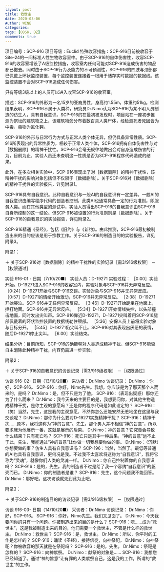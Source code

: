 ```yaml
---
layout: post
title: 救世主
date: 2020-03-06
Author: WINE
categories: 
tags: [ODSK, DZ]
comments: true
--- 
```

项目编号：SCP-916
  项目等级：Euclid
  特殊收容措施：SCP-916目前被收容于Site-24的一间标准人性生物收容室中。由于SCP-916的自体伤害性，收容SCP-916的收容室增设了A级监控措施，收容室内任何可能对SCP-916造成伤害的物品都已撤去。同时由于SCP-16行为及能力的不可预测性，SCP-916的四肢与颈部都已佩戴上环状监控装置，每个监控装置连接着一根用于储存实时数据的数据线。该监控装置不会对SCP-916造成任何伤害。

只有等级3级以上的人员可以进入收容SCP-916的收容室。


描述：SCP-916的外形为一名15岁的亚裔男性，身高约1.55m，体重约51kg。检测结果表明，SCP-916不属于人类种，研究员Dr.Nimo认为SCP-916为某不明人员制造的仿生人，具有自我意识。SCP-916的在最初被发现时，项目站在一座初步推测为祭坛的建筑物之上，该建筑物旁分布着数百具人类尸体，经检测死者死因皆为中毒，毒物为氰化钾。

SCP-916的外形与日常行为方式与正常人类个体无异，但仍具备异常性质。SCP-916所表现出的异常性质为，相较于正常人类个体，SCP-916拥有自体伤害性与对［数据删除］的精神干扰性。SCP-916会毫无规律地做出会对自身造成伤害的行为，目前为止，实验人员还未查明这一性质是否为SCP-916程序代码造成的结果。

此外，在多次相关实验中，SCP-916表现出了对［数据删除］的精神干扰性，该精神干扰的影响对象包括但不仅限于［数据删除］。关于SCP-916对［数据删除］的精神干扰性的实验报告，详见附录1。

SCP-916具有自我意识。此种自我意识与一般AI的自我意识有一定差异。一般AI的自我意识由编写程序代码的创造者控制，此类AI也通常具备一定的行为准则，即服务人类。而在其他类型的测试中，实验人员得出SCP-916的自我意识由SCP-916自身所控制的这一结论。但SCP-916被设置的行为准则则是［数据删除］。关于SCP-916的自我意识的实验报告，详见附录2。

SCP-916精通《圣经》，包括《旧约》与《新约》。由此推测，SCP-916最初被制造出来的目的应该是用于宗教工作。关于SCP-916的制造目的的实验报告，详见附录3。


附录1：

＋ 关于SCP-916对［数据删除］的精神干扰性的实验记录［需3/916级权限］
  －［权限通过］

实验 916-01 - 日期（7/10/20■）
  实验人员：D-19271
  实验过程：
  ［0:00］实验开始。D-19271进入SCP-916的收容室内，实验对象与SCP-916并无异常反应。
  ［0:24］D-19271开始与SCP-916交谈。实验对象与SCP-916并无异常反应。
  ［0:57］D-19271的情绪开始激动，SCP-916并无异常反应。
  ［2:38］D-19271开始哭泣。SCP-916并无任何异常反应。
  ［3:46］D-19271开始跪坐在地面上，捶打地面。SCP-916并无异常反应。
  ［5:34］D-19271开始情绪失控，以头部撞击地面，同时发出尖叫声。SCP-916靠近D-19271，D-19271尖叫着用SCP-916腿部佩戴着的环状监控装置的数据线勒住颈部。
  ［5:36］安保人员上前将实验对象与目标分开。
  ［5:45］D-19271仍尖叫不止。SCP-916对其表现出厌恶的表情，随后D-19271停止尖叫。
  ［6:00］实验结束。

结果分析：目前所知，SCP-916的确能够对人类造成精神干扰，但SCP-916能否自主消除此种精神干扰，内容仍需进一步实验。


附录2：

＋ 关于SCP-916的自我意识的访谈记录［需3/916级权限］
  －［权限通过］

访谈 916-02- 日期（13/10/20■）
  采访者：Dr.Nimo
  访谈记录：
  Dr.Nimo：你好，SCP-916。
  SCP-916：你好，Nimo先生。我想，你应该是为了那天那个人而来的，是吗？
  Dr.Nimo：是，但不只是为了他。
  SCP-916：（表现出疑惑）那你还为了什么而来？
  Dr.Nimo：我今天来的主要目的是，我想要问你，对其他生物造成精神干扰，是你主观的意愿吗？还是你的程序代码是如此设定的？
  SCP-916：（笑）当然，先生，这是我的主观意愿，不然你怎么还能安然无恙地坐在这里与我交谈呢？
  Dr.Nimo：那你为什么要对D-19271实施精神干扰？
  SCP-916：精神干扰……原本，我将这称为“神的旨意”。先生，那个男人并不相信“神的旨意”，所以要求我为他展示一番，这就是展示的后果。
  Dr.Nimo：神的旨意？它究竟会导致什么结果？只有死亡吗？
  SCP-916：死亡只是其中一种后果，“神的旨意”远不止于此，先生，我能通过“神的旨意”让你做一切我想要你做的事。
  Dr.Nimo：（沉默）你想要做的事？仿生人具有自我意识吗？
  SCP-196：当然，当然了。最低等普通的AI也具有自我意识，更何况是我。不过我不太喜欢将这称为“自我意识”，我将它称为“灵魂”，就像你们人类的灵魂一样。
  Dr.Nimo：你自己控制着你的自我意识吗？
  SCP-916：是的，先生。我的制造者不过是给了我一个容纳“自我意识”的躯壳而已。
  Dr.Nimo：你的制造者是谁？
  SCP-916：先生，这个问题我不能回答。
  Dr.Nimo：那好吧。这次访谈就先到此为止吧。


附录3：

＋ 关于SCP-916的制造目的的访谈记录［需3/916级权限］
  －［权限通过］

访谈 916-03- 日期（14/10/20■）
  采访者：Dr.Nimo
  访谈记录：
  Dr.Nimo：你好，SCP-916。
  SCP-916：你好，Nimo先生。我们又见面了。
  Dr.Nimo：今天我要问你的只有一个问题。你被制造出来的目的是什么？
  SCP-916：嗯……成为“救世主”，这是我被制造出来的目的，他们需要一个救世主，不管是什么样的救世主。
  Dr.Nimo：救世主？
  SCP-916：是，救世主。
  Dr.Nimo：所以，你平时的工作是怎样的？
  SCP-916：诵读《圣经》，接待信徒，向神祭祀。
  Dr.Nimo：向神祭祀？你被收容的那天就是在祭祀吗？
  SCP-916：是的，先生。
  Dr.Nimo：祭祀是怎样的？
  SCP-916：向神献祭。
  Dr.Nimo：献祭的对象是……
  SCP-916：我想您已经知道了。通过“神的旨意”让有罪的人类献祭自己，这是我的工作，所谓的“救世主”的工作。
